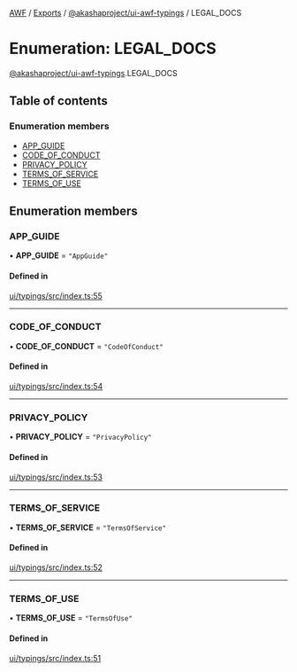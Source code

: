 [AWF](../README.md) / [Exports](../modules.md) / [@akashaproject/ui-awf-typings](../modules/_akashaproject_ui_awf_typings.md) / LEGAL_DOCS

# Enumeration: LEGAL\_DOCS

[@akashaproject/ui-awf-typings](../modules/_akashaproject_ui_awf_typings.md).LEGAL_DOCS

## Table of contents

### Enumeration members

- [APP\_GUIDE](_akashaproject_ui_awf_typings.LEGAL_DOCS.md#app_guide)
- [CODE\_OF\_CONDUCT](_akashaproject_ui_awf_typings.LEGAL_DOCS.md#code_of_conduct)
- [PRIVACY\_POLICY](_akashaproject_ui_awf_typings.LEGAL_DOCS.md#privacy_policy)
- [TERMS\_OF\_SERVICE](_akashaproject_ui_awf_typings.LEGAL_DOCS.md#terms_of_service)
- [TERMS\_OF\_USE](_akashaproject_ui_awf_typings.LEGAL_DOCS.md#terms_of_use)

## Enumeration members

### APP\_GUIDE

• **APP\_GUIDE** = `"AppGuide"`

#### Defined in

[ui/typings/src/index.ts:55](https://github.com/AKASHAorg/akasha-world-framework/blob/83e542de/ui/typings/src/index.ts#L55)

___

### CODE\_OF\_CONDUCT

• **CODE\_OF\_CONDUCT** = `"CodeOfConduct"`

#### Defined in

[ui/typings/src/index.ts:54](https://github.com/AKASHAorg/akasha-world-framework/blob/83e542de/ui/typings/src/index.ts#L54)

___

### PRIVACY\_POLICY

• **PRIVACY\_POLICY** = `"PrivacyPolicy"`

#### Defined in

[ui/typings/src/index.ts:53](https://github.com/AKASHAorg/akasha-world-framework/blob/83e542de/ui/typings/src/index.ts#L53)

___

### TERMS\_OF\_SERVICE

• **TERMS\_OF\_SERVICE** = `"TermsOfService"`

#### Defined in

[ui/typings/src/index.ts:52](https://github.com/AKASHAorg/akasha-world-framework/blob/83e542de/ui/typings/src/index.ts#L52)

___

### TERMS\_OF\_USE

• **TERMS\_OF\_USE** = `"TermsOfUse"`

#### Defined in

[ui/typings/src/index.ts:51](https://github.com/AKASHAorg/akasha-world-framework/blob/83e542de/ui/typings/src/index.ts#L51)

